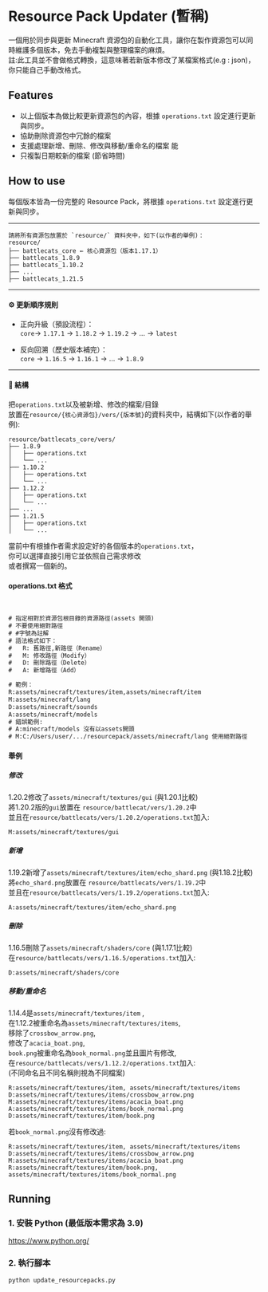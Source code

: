 # Resource Pack Updater (暫稱)

一個用於同步與更新 Minecraft 資源包的自動化工具，讓你在製作資源包可以同時維護多個版本，免去手動複製與整理檔案的麻煩。<br>
註:此工具並不會做格式轉換，這意味著若新版本修改了某檔案格式(e.g : json)，你只能自己手動改格式。

## Features
- 以上個版本為做比較更新資源包的內容，根據 `operations.txt` 設定進行更新與同步。
- 協助刪除資源包中冗餘的檔案
- 支援處理新增、刪除、修改與移動/重命名的檔案
能
- 只複製日期較新的檔案 (節省時間)

## How to use

每個版本皆為一份完整的 Resource Pack，將根據 `operations.txt` 設定進行更新與同步。

---

```
請將所有資源包放置於 `resource/` 資料夾中，如下(以作者的舉例)：
resource/
├── battlecats_core ← 核心資源包（版本1.17.1）
├── battlecats_1.8.9
├── battlecats_1.10.2
├── ...
├── battlecats_1.21.5
```

---

#### ⚙️ 更新順序規則

- 正向升級（預設流程）：  
  `core`→ `1.17.1` → `1.18.2` → `1.19.2` → ... → `latest`

- 反向回溯（歷史版本補完）：  
  `core` → `1.16.5` → `1.16.1` → ... → `1.8.9`

---

#### 📄 結構

把`operations.txt`以及被新增、修改的檔案/目錄<br>
放置在`resource/{核心資源包}/vers/{版本號}`的資料夾中，結構如下(以作者的舉例):
```
resource/battlecats_core/vers/
├── 1.8.9
│   ├── operations.txt
│   └── ...
├── 1.10.2
│   ├── operations.txt
│   └── ...
├── 1.12.2
│   ├── operations.txt
│   └── ...
├── ...
├── 1.21.5
│   ├── operations.txt
│   └── ...
```
當前中有根據作者需求設定好的各個版本的`operations.txt`，<br>
你可以選擇直接引用它並依照自己需求修改<br>
或者撰寫一個新的。<br>
#### operations.txt 格式
<br>

```txt
# 指定相對於資源包根目錄的資源路徑(assets 開頭)
# 不要使用絕對路徑
# #字號為註解
# 語法格式如下：
#   R: 舊路徑,新路徑（Rename）
#   M: 修改路徑（Modify）
#   D: 刪除路徑（Delete）
#   A: 新增路徑（Add）

# 範例：
R:assets/minecraft/textures/item,assets/minecraft/item
M:assets/minecraft/lang
D:assets/minecraft/sounds
A:assets/minecraft/models
# 錯誤範例:
# A:minecraft/models 沒有以assets開頭
# M:C:/Users/user/.../resourcepack/assets/minecraft/lang 使用絕對路徑
```

#### 舉例
##### 修改 
1.20.2修改了`assets/minecraft/textures/gui` (與1.20.1比較)<br>
將1.20.2版的`gui`放置在 `resource/battlecat/vers/1.20.2`中<br>
並且在`resource/battlecats/vers/1.20.2/operations.txt`加入:
```
M:assets/minecraft/textures/gui
```
##### 新增
1.19.2新增了`assets/minecraft/textures/item/echo_shard.png` (與1.18.2比較)<br>
將`echo_shard.png`放置在 `resource/battlecats/vers/1.19.2`中<br>
並且在`resource/battlecats/vers/1.19.2/operations.txt`加入:
```
A:assets/minecraft/textures/item/echo_shard.png
```
##### 刪除
1.16.5刪除了`assets/minecraft/shaders/core` (與1.17.1比較)<br>
在`resource/battlecats/vers/1.16.5/operations.txt`加入:
```
D:assets/minecraft/shaders/core
```
##### 移動/重命名
1.14.4是`assets/minecraft/textures/item` ,<br>
在1.12.2被重命名為`assets/minecraft/textures/items`,<br>
移除了`crossbow_arrow.png`,<br>
修改了`acacia_boat.png`,<br>
`book.png`被重命名為`book_normal.png`並且圖片有修改,<br>
在`resource/battlecats/vers/1.12.2/operations.txt`加入:<br>
(不同命名且不同名稱則視為不同檔案)
```
R:assets/minecraft/textures/item, assets/minecraft/textures/items
D:assets/minecraft/textures/items/crossbow_arrow.png
M:assets/minecraft/textures/items/acacia_boat.png
A:assets/minecraft/textures/items/book_normal.png
D:assets/minecraft/textures/item/book.png
```
若`book_normal.png`沒有修改過:
```
R:assets/minecraft/textures/item, assets/minecraft/textures/items
D:assets/minecraft/textures/items/crossbow_arrow.png
M:assets/minecraft/textures/items/acacia_boat.png
R:assets/minecraft/textures/item/book.png, assets/minecraft/textures/items/book_normal.png
```

## Running
### 1. 安裝 Python (最低版本需求為 3.9)
https://www.python.org/

### 2. 執行腳本
```sh
python update_resourcepacks.py
```